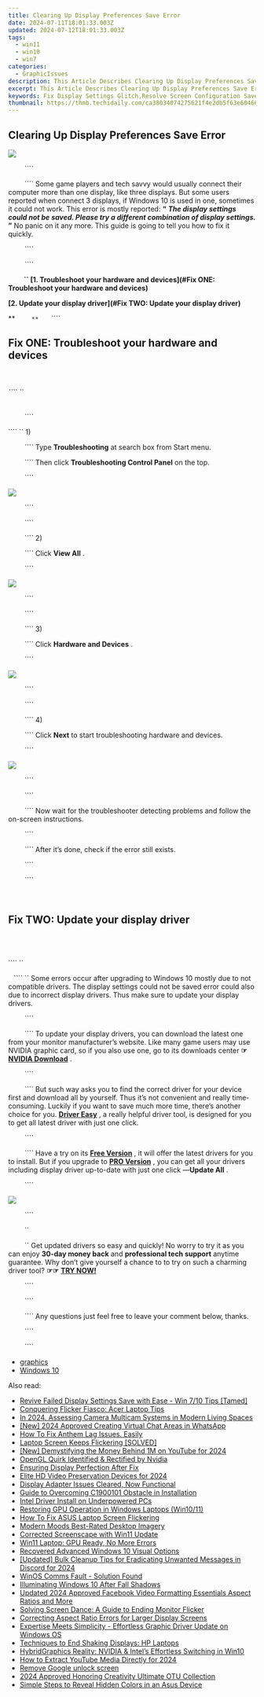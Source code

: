 ```yaml
---
title: Clearing Up Display Preferences Save Error
date: 2024-07-11T18:01:33.003Z
updated: 2024-07-12T18:01:33.003Z
tags:
  - win11
  - win10
  - win7
categories:
  - GraphicIssues
description: This Article Describes Clearing Up Display Preferences Save Error
excerpt: This Article Describes Clearing Up Display Preferences Save Error
keywords: Fix Display Settings Glitch,Resolve Screen Configuration Save Problems,Troubleshoot Display Preference Saving Error,Overcome Save Error on Device Settings,Fix Display Preferences Saving Failure,Rectify Save Error for Device Configurations,Address Preferences Saving Failure on Display Devices
thumbnail: https://thmb.techidaily.com/ca38034074275621f4e2db5f63e60466f24745c2303d23667377ba30f3317569.jpg
---
```


## Clearing Up Display Preferences Save Error

![](https://images.drivereasy.com/wp-content/uploads/2017/04/1.png)

```` ```` ```` ```` ```` ```` ````

```` ```` ```` ```` ```` ```` ```` Some game players and tech savvy would usually connect their computer more than one display, like three displays. But some users reported when connect 3 displays, if Windows 10 is used in one, sometimes it could not work. This error is mostly reported: **“**   _**The display settings could not be saved. Please try a different combination of display settings.**_ **”**  No panic on it any more. This guide is going to tell you how to fix it quickly.

```` ```` ```` ```` ```` ```` ````

```` ```` ```` ```` ```` ```` ````

**```` ```` ```` ```` ```` ```` `` [1\. Troubleshoot your hardware and devices](#Fix ONE: Troubleshoot your hardware and devices)**

**[2\. Update your display driver](#Fix TWO: Update your display driver)**

**```` ```` ```` ```` ```` ```` ``**`` ```` ```` ```` ```` ````

## **Fix ONE: Troubleshoot your hardware and devices**

```` ```` ```` ```` ```` ````

###### ```` ``

```` ```` ```` ```` ```` ```` ````

```` `` 1)

```` ```` ```` ```` ```` ```` ```` Type **Troubleshooting**  at search box from Start menu.

```` ```` ```` ```` ```` ```` ```` Then click **Troubleshooting Control Panel**  on the top.

```` ```` ```` ```` ```` ```` ````

![](https://images.drivereasy.com/wp-content/uploads/2017/04/2.png)

```` ```` ```` ```` ```` ```` ````

```` ```` ```` ```` ```` ```` ````

```` ```` ```` ```` ```` ```` ```` 2)

```` ```` ```` ```` ```` ```` ```` Click **View All** .

```` ```` ```` ```` ```` ```` ````

![](https://images.drivereasy.com/wp-content/uploads/2017/04/3.png)

```` ```` ```` ```` ```` ```` ````

```` ```` ```` ```` ```` ```` ````

```` ```` ```` ```` ```` ```` ```` 3)

```` ```` ```` ```` ```` ```` ```` Click **Hardware and Devices** .

```` ```` ```` ```` ```` ```` ````

![](https://images.drivereasy.com/wp-content/uploads/2017/04/4.png)

```` ```` ```` ```` ```` ```` ````

```` ```` ```` ```` ```` ```` ````

```` ```` ```` ```` ```` ```` ```` 4)

```` ```` ```` ```` ```` ```` ```` Click **Next**  to start troubleshooting hardware and devices.

```` ```` ```` ```` ```` ```` ````

![](https://images.drivereasy.com/wp-content/uploads/2017/04/5.png)

```` ```` ```` ```` ```` ```` ````

```` ```` ```` ```` ```` ```` ````

```` ```` ```` ```` ```` ```` ```` Now wait for the troubleshooter detecting problems and follow the on-screen instructions.

```` ```` ```` ```` ```` ```` ````

```` ```` ```` ```` ```` ```` ```` After it’s done, check if the error still exists.

```` ```` ```` ```` ```` ```` ````

```` ```` ```` ```` ```` ```` ````

```` ```` ```` ```` ```` ```` ```` ```` ```` ```` ```` ````

## **Fix TWO: Update your display driver**

```` ```` ```` ```` ```` ````

######

```` ``

```` ```` ```` `` Some errors occur after upgrading to Windows 10 mostly due to not compatible drivers. The display settings could not be saved error could also due to incorrect display drivers. Thus make sure to update your display drivers.

```` ```` ```` ```` ```` ```` ````

```` ```` ```` ```` ```` ```` ```` To update your display drivers, you can download the latest one from your monitor manufacturer’s website. Like many game users may use NVIDIA graphic card, so if you also use one, go to its downloads center   **☞ [NVIDIA Download](http://www.nvidia.com/Download/index.aspx)** [](http://www.nvidia.com/Download/index.aspx) .

```` ```` ```` ```` ```` ```` ````

```` ```` ```` ```` ```` ```` ```` But such way asks you to find the correct driver for your device first and download all by yourself. Thus it’s not convenient and really time-consuming. Luckily if you want to save much more time, there’s another choice for you. **[Driver Easy](https://tools.techidaily.com/drivereasy/download/)**  , a really helpful driver tool, is designed for you to get all latest driver with just one click.

```` ```` ```` ```` ```` ```` ````

```` ```` ```` ```` ```` ```` ```` Have a try on its **[Free Version](https://tools.techidaily.com/drivereasy/download/)**  , it will offer the latest drivers for you to install. But if you upgrade to [**PRO Version**](https://tools.techidaily.com/drivereasy/download/) , you can get all your drivers including display driver up-to-date with just one click —**Update All** .

```` ```` ```` ```` ```` ```` ````

![](https://images.drivereasy.com/wp-content/uploads/2017/04/6-2.png)

```` ```` ```` ```` ```` ```` ````

```` ```` ```` ```` ```` ```` ``

```` ```` ```` ```` ```` ```` ``  Get updated drivers so easy and quickly! No worry to try it as you can enjoy **30-day money back** and **professional tech support**  anytime guarantee. Why don’t give yourself a chance to to try on such a charming driver tool? **☞☞**  **[TRY NOW!](https://tools.techidaily.com/drivereasy/download/)**

```` ```` ```` ```` ```` ```` ````

```` ```` ```` ```` ```` ```` ````

```` ```` ```` ```` ```` ```` ```` Any questions just feel free to leave your comment below, thanks.

```` ```` ```` ```` ```` ```` ````

```` ```` ```` ```` ```` ```` ````

* [graphics](https://tools.techidaily.com/drivereasy/download/)
* [Windows 10](https://tools.techidaily.com/drivereasy/download/)

<ins class="adsbygoogle"
     style="display:block"
     data-ad-format="autorelaxed"
     data-ad-client="ca-pub-7571918770474297"
     data-ad-slot="1223367746"></ins>



<ins class="adsbygoogle"
     style="display:block"
     data-ad-client="ca-pub-7571918770474297"
     data-ad-slot="8358498916"
     data-ad-format="auto"
     data-full-width-responsive="true"></ins>



<span class="atpl-alsoreadstyle">Also read:</span>
<div><ul>
<li><a href="https://graphic-issues.techidaily.com/revive-failed-display-settings-save-with-ease-win-710-tips-tamed/"><u>Revive Failed Display Settings Save with Ease - Win 7/10 Tips [Tamed]</u></a></li>
<li><a href="https://graphic-issues.techidaily.com/conquering-flicker-fiasco-acer-laptop-tips/"><u>Conquering Flicker Fiasco: Acer Laptop Tips</u></a></li>
<li><a href="https://video-capture.techidaily.com/in-2024-assessing-camera-multicam-systems-in-modern-living-spaces/"><u>In 2024, Assessing Camera Multicam Systems in Modern Living Spaces</u></a></li>
<li><a href="https://facebook-video-recording.techidaily.com/new-2024-approved-creating-virtual-chat-areas-in-whatsapp/"><u>[New] 2024 Approved  Creating Virtual Chat Areas in WhatsApp</u></a></li>
<li><a href="https://graphic-issues.techidaily.com/how-to-fix-anthem-lag-issues-easily/"><u>How To Fix Anthem Lag Issues. Easily</u></a></li>
<li><a href="https://graphic-issues.techidaily.com/laptop-screen-keeps-flickering-solved/"><u>Laptop Screen Keeps Flickering [SOLVED]</u></a></li>
<li><a href="https://facebook-video-share.techidaily.com/new-demystifying-the-money-behind-1m-on-youtube-for-2024/"><u>[New] Demystifying the Money Behind 1M on YouTube for 2024</u></a></li>
<li><a href="https://graphic-issues.techidaily.com/opengl-quirk-identified-and-rectified-by-nvidia/"><u>OpenGL Quirk Identified & Rectified by Nvidia</u></a></li>
<li><a href="https://graphic-issues.techidaily.com/ensuring-display-perfection-after-fix/"><u>Ensuring Display Perfection After Fix</u></a></li>
<li><a href="https://screen-video-capture.techidaily.com/elite-hd-video-preservation-devices-for-2024/"><u>Elite HD Video Preservation Devices for 2024</u></a></li>
<li><a href="https://graphic-issues.techidaily.com/display-adapter-issues-cleared-now-functional/"><u>Display Adapter Issues Cleared, Now Functional</u></a></li>
<li><a href="https://graphic-issues.techidaily.com/guide-to-overcoming-c1900101-obstacle-in-installation/"><u>Guide to Overcoming C1900101 Obstacle in Installation</u></a></li>
<li><a href="https://graphic-issues.techidaily.com/intel-driver-install-on-underpowered-pcs/"><u>Intel Driver Install on Underpowered PCs</u></a></li>
<li><a href="https://graphic-issues.techidaily.com/restoring-gpu-operation-in-windows-laptops-win1011/"><u>Restoring GPU Operation in Windows Laptops (Win10/11)</u></a></li>
<li><a href="https://graphic-issues.techidaily.com/how-to-fix-asus-laptop-screen-flickering/"><u>How To Fix ASUS Laptop Screen Flickering</u></a></li>
<li><a href="https://extra-lessons.techidaily.com/modern-moods-best-rated-desktop-imagery/"><u>Modern Moods  Best-Rated Desktop Imagery</u></a></li>
<li><a href="https://graphic-issues.techidaily.com/corrected-screenscape-with-win11-update/"><u>Corrected Screenscape with Win11 Update</u></a></li>
<li><a href="https://graphic-issues.techidaily.com/win11-laptop-gpu-ready-no-more-errors/"><u>Win11 Laptop: GPU Ready, No More Errors</u></a></li>
<li><a href="https://graphic-issues.techidaily.com/recovered-advanced-windows-10-visual-options/"><u>Recovered Advanced Windows 10 Visual Options</u></a></li>
<li><a href="https://discord-videos.techidaily.com/updated-bulk-cleanup-tips-for-eradicating-unwanted-messages-in-discord-for-2024/"><u>[Updated] Bulk Cleanup  Tips for Eradicating Unwanted Messages in Discord for 2024</u></a></li>
<li><a href="https://graphic-issues.techidaily.com/winos-comms-fault-solution-found/"><u>WinOS Comms Fault - Solution Found</u></a></li>
<li><a href="https://graphic-issues.techidaily.com/illuminating-windows-10-after-fall-shadows/"><u>Illuminating Windows 10 After Fall Shadows</u></a></li>
<li><a href="https://video-content-creator.techidaily.com/updated-2024-approved-facebook-video-formatting-essentials-aspect-ratios-and-more/"><u>Updated 2024 Approved Facebook Video Formatting Essentials Aspect Ratios and More</u></a></li>
<li><a href="https://graphic-issues.techidaily.com/solving-screen-dance-a-guide-to-ending-monitor-flicker/"><u>Solving Screen Dance: A Guide to Ending Monitor Flicker</u></a></li>
<li><a href="https://graphic-issues.techidaily.com/correcting-aspect-ratio-errors-for-larger-display-screens/"><u>Correcting Aspect Ratio Errors for Larger Display Screens</u></a></li>
<li><a href="https://graphic-issues.techidaily.com/expertise-meets-simplicity-effortless-graphic-driver-update-on-windows-os/"><u>Expertise Meets Simplicity - Effortless Graphic Driver Update on Windows OS</u></a></li>
<li><a href="https://graphic-issues.techidaily.com/techniques-to-end-shaking-displays-hp-laptops/"><u>Techniques to End Shaking Displays: HP Laptops</u></a></li>
<li><a href="https://graphic-issues.techidaily.com/hybridgraphics-reality-nvidia-and-intels-effortless-switching-in-win10/"><u>HybridGraphics Reality: NVIDIA & Intel’s Effortless Switching in Win10</u></a></li>
<li><a href="https://youtube-help.techidaily.com/how-to-extract-youtube-media-directly-for-2024/"><u>How to Extract YouTube Media Directly for 2024</u></a></li>
<li><a href="https://techidaily.com/remove-google-unlock-screen-by-drfone-android-unlock-android-unlock/"><u>Remove Google unlock screen</u></a></li>
<li><a href="https://some-knowledge.techidaily.com/2024-approved-honoring-creativity-ultimate-otu-collection/"><u>2024 Approved  Honoring Creativity  Ultimate OTU Collection</u></a></li>
<li><a href="https://graphic-issues.techidaily.com/simple-steps-to-reveal-hidden-colors-in-an-asus-device/"><u>Simple Steps to Reveal Hidden Colors in an Asus Device</u></a></li>
</ul></div>
